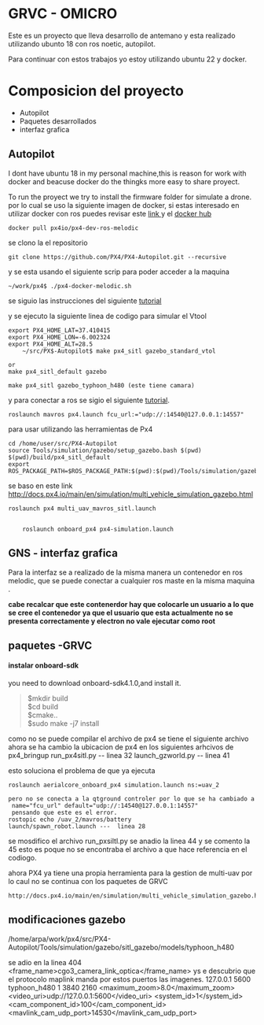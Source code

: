 # GRVC - OMICRO
Este es un proyecto que lleva desarrollo de antemano y esta realizado utilizando ubunto 18 con ros noetic, autopilot.

Para continuar con estos trabajos  yo estoy utilizando ubuntu 22  y docker.

# Composicion del proyecto 
- Autopilot
- Paquetes desarrollados
- interfaz grafica

##  Autopilot

I dont have ubuntu 18 in my personal machine,this is reason for work with docker and beacuse docker do the thingks more easy to share proyect.

To run the proyect we try to install the firmware folder for simulate a drone.
por lo cual se uso la siguiente imagen de docker, si estas interesado en utilizar docker con ros puedes revisar este [link ](https://roboticseabass.com/2021/04/21/docker-and-ros/) y el [docker hub](https://hub.docker.com/r/px4io/px4-dev-ros-melodic)

    docker pull px4io/px4-dev-ros-melodic   

se clono la el repositorio

    git clone https://github.com/PX4/PX4-Autopilot.git --recursive


y se esta usando el siguiente scrip para poder  acceder a la maquina

    ~/work/px4$ ./px4-docker-melodic.sh

 se siguio las instrucciones del siguiente [tutorial](https://docs.px4.io/main/en/test_and_ci/docker.html)

y se ejecuto la siguiente  linea de codigo para simular el Vtool
```
export PX4_HOME_LAT=37.410415
export PX4_HOME_LON=-6.002324
export PX4_HOME_ALT=28.5
    ~/src/PX$-Autopilot$ make px4_sitl gazebo_standard_vtol
```
    or
    make px4_sitl_default gazebo

    make px4_sitl gazebo_typhoon_h480 (este tiene camara)

y para conectar a ros se sigio el siguiente [tutorial](https://dev.px4.io/v1.9.0_noredirect/en/simulation/ros_interface.html).

    roslaunch mavros px4.launch fcu_url:="udp://:14540@127.0.0.1:14557"

para usar utilizando las herramientas de Px4


    cd /home/user/src/PX4-Autopilot
    source Tools/simulation/gazebo/setup_gazebo.bash $(pwd) $(pwd)/build/px4_sitl_default
    export ROS_PACKAGE_PATH=$ROS_PACKAGE_PATH:$(pwd):$(pwd)/Tools/simulation/gazebo/sitl_gazebo

se baso en este link    http://docs.px4.io/main/en/simulation/multi_vehicle_simulation_gazebo.html


    roslaunch px4 multi_uav_mavros_sitl.launch
```

    roslaunch onboard_px4 px4-simulation.launch
```

## GNS  - interfaz grafica

Para la interfaz se a realizado  de la misma manera un contenedor en ros  melodic, que  se puede conectar a cualquier ros maste en la misma maquina .

**cabe recalcar que este contenerdor hay que colocarle un usuario a lo que se cree el contenedor ya que el usuario que esta actualmente no se presenta correctamente y electron no vale  ejecutar como root**






## paquetes -GRVC

#### instalar onboard-sdk
you need to download onboard-sdk4.1.0,and install it.
>$mkdir build  
>$cd build  
>$cmake..  
>$sudo make -j7 install

como no se puede compilar el archivo de px4 se tiene el siguiente archivo
 ahora se ha  cambio la ubicacion de px4 en los siguientes arhcivos de px4_bringup
        run_px4sitl.py              --  linea 32
        launch_gzworld.py           --  linea 41


esto soluciona el problema de que ya ejecuta

    roslaunch aerialcore_onboard_px4 simulation.launch ns:=uav_2

    pero no se conecta a la qtground controler por lo que se ha cambiado a 
     name="fcu_url" default="udp://:14540@127.0.0.1:14557"
     pensando que este es el error.
    rostopic echo /uav_2/mavros/battery
    launch/spawn_robot.launch ---  linea 28



se mosdifico  el archivo run_pxsiltl.py
se anadio la linea 44 y se comento la 45
 esto es poque no se encontraba el archivo a que hace referencia en el codiogo.


ahora PX4 ya tiene una propia herramienta para la gestion de  multi-uav  por lo caul no se continua  con los paquetes de GRVC

    http://docs.px4.io/main/en/simulation/multi_vehicle_simulation_gazebo.html

## modificaciones  gazebo

/home/arpa/work/px4/src/PX4-Autopilot/Tools/simulation/gazebo/sitl_gazebo/models/typhoon_h480

 se adio en  la linea 404 
         <plugin name="camera_controller" filename="libgazebo_ros_camera.so">
          <frame_name>cgo3_camera_link_optica</frame_name>
        </plugin>
 ys e descubrio que el protocolo maplink manda por estos puertos las imagenes.
         <plugin name="GstCameraPlugin" filename="libgazebo_gst_camera_plugin.so">
            <robotNamespace></robotNamespace>
            <udpHost>127.0.0.1</udpHost>
            <udpPort>5600</udpPort>
        </plugin>
        <plugin name="CameraManagerPlugin" filename="libgazebo_camera_manager_plugin.so">
            <robotNamespace>typhoon_h480</robotNamespace>
            <interval>1</interval>
            <width>3840</width>
            <height>2160</height>
            <maximum_zoom>8.0</maximum_zoom>
            <video_uri>udp://127.0.0.1:5600</video_uri>
            <system_id>1</system_id>
            <cam_component_id>100</cam_component_id>
            <mavlink_cam_udp_port>14530</mavlink_cam_udp_port>
        </plugin>